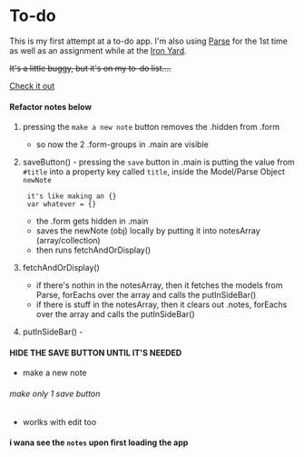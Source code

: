 # To-do

This is my first attempt at a to-do app. I'm also using [Parse](https://www.parse.com/) for the 1st time as well as an assignment while at the [Iron Yard](http://theironyard.com/).


~~It's a little buggy, but it's on my to-do list….~~

[Check it out](http://pickra.github.io/to-do/)

#### Refactor notes below

1. pressing the `make a new note` button removes the .hidden from .form
	- so now the 2 .form-groups in .main are visible

2. saveButton() -  pressing the `save` button in .main is putting the value from `#title` into a property key called `title`, inside the Model/Parse Object `newNote`
		
		it's like making an {} 
		var whatever = {}
		
	- the .form gets hidden in .main
	- saves the newNote (obj) locally by putting it into notesArray (array/collection)
	- then runs fetchAndOrDisplay()
	
3. fetchAndOrDisplay()
	- if there's nothin in the notesArray, then it fetches the models from Parse, forEachs over the array and calls the putInSideBar()
	- if there is stuff in the notesArray, then it clears out .notes, forEachs over the array and calls the putInSideBar()


4. putInSideBar() - 











#### HIDE THE SAVE BUTTON UNTIL IT'S NEEDED
- make a new note
###### make only 1 save button
- worlks with edit too

#### i wana see the `notes` upon first loading the app